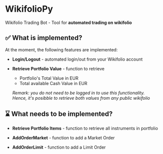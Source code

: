 # WikifolioPy
Wikifolio Trading Bot - Tool for **automated trading on wikifolio**

## ✅ What is implemented? ##
At the moment, the following features are implemented:

 * **Login/Logout** - automated login/out from your Wikifolio account
 
 * **Retrieve Portfolio Value** - function to retrieve 
    - Portfolio's Total Value in EUR
    - Total available Cash Value in EUR
    
    *Remark: you do not need to be logged in to use this functionality. Hence, it's posibble to retrieve both values from any public wikifolio*

## ⌛ What needs to be implemented? ##

* **Retrieve Portfolio Items** - function to retrieve all instruments in portfolio

* **AddOrderMarket** - function to add a Market Order

* **AddOrderLimit** - function to add a Limit Order



